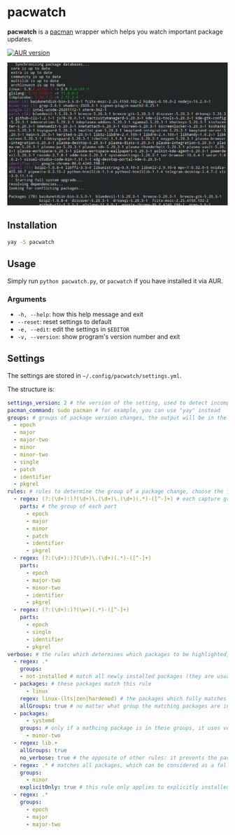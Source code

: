 # pacwatch

**pacwatch** is a [pacman](https://www.archlinux.org/pacman/) wrapper which helps you watch important package updates.

[![AUR version](https://img.shields.io/aur/version/pacwatch)](https://aur.archlinux.org/packages/pacwatch/)

![screenshot](screenshot.png)

## Installation

```sh
yay -S pacwatch
```

## Usage

Simply run `python pacwatch.py`, or `pacwatch` if you have installed it via AUR.

### Arguments

-   `-h, --help`: how this help message and exit
-   `--reset`: reset settings to default
-   `-e, --edit`: edit the settings in `$EDITOR`
-   `-v, --version`: show program's version number and exit

## Settings

The settings are stored in `~/.config/pacwatch/settings.yml`.

The structure is:

```yml
settings_version: 2 # the version of the setting, used to detect incompatible changes
pacman_command: sudo pacman # for example, you can use "yay" instead
groups: # groups of package version changes, the output will be in the same order
  - epoch
  - major
  - major-two
  - minor
  - minor-two
  - single
  - patch
  - identifier
  - pkgrel
rules: # rules to determine the group of a package change, choose the first matching rule
  - regex: (?:(\d+):)?(\d+)\.(\d+)\.(\d+)(.*)-([^-]+) # each capture group of the regex is a part of the version
    parts: # the group of each part
      - epoch
      - major
      - minor
      - patch
      - identifier
      - pkgrel
  - regex: (?:(\d+):)?(\d+)\.(\d+)(.*)-([^-]+)
    parts:
      - epoch
      - major-two
      - minor-two
      - identifier
      - pkgrel
  - regex: (?:(\d+):)?(\w+)(.*)-([^-]+)
    parts:
      - epoch
      - single
      - identifier
      - pkgrel
verbose: # the rules which determines which packages to be highlighted, checked one by one from top to bottom
  - regex: .*
    groups:
    - not-installed # match all newly installed packages (they are usually new dependencies)
  - packages: # these packages match this rule
      - linux
    regex: linux-(lts|zen|hardened) # the packages which fully matches this regex also match this rule
    allGroups: true # no matter what group the matching packages are in, they use verbose output
  - packages:
      - systemd
    groups: # only if a mathcing package is in these groups, it uses verbose output
      - minor-two
  - regex: lib.+
    allGroups: true
    no_verbose: true # the opposite of other rules: it prevents the packages it applies to using verbose output
  - regex: .* # matches all packages, which can be considered as a fallback or a default rule
    groups:
      - minor
    explicitOnly: true # this rule only applies to explicitly installed packages, not dependencies
  - regex: .*
    groups:
      - epoch
      - major
      - major-two
```
